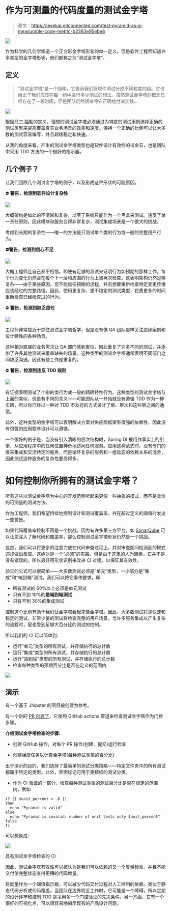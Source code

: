 # 作为可测量的代码度量的测试金字塔

> 原文：<https://levelup.gitconnected.com/test-pyramid-as-a-measurable-code-metric-b2363e95ebe8>

![](img/a442aa55aded7a9ce8b0dc8efef5eacb.png)

作为科学的几何学知道一个正方形金字塔形状的单一定义。但是软件工程师知道许多类型的金字塔形状，他们都称之为“测试金字塔”。

## 定义

> “测试金字塔”是一个隐喻，它告诉我们将软件测试分成不同粒度的组。它也给出了我们应该在每一组中进行多少测试的想法。虽然测试金字塔的概念已经存在了一段时间，但是团队仍然很难将它正确地付诸实践…

![](img/deef2424686599e52d434e797742bca0.png)

根据[马丁·福勒](https://martinfowler.com/articles/practical-test-pyramid.html)的定义，理想的测试金字塔必须通过为特定的测试用例选择正确的测试类型来提高覆盖真实业务场景的效率和速度。保持一个正确的比例可以让大多数的测试容易编写，并且超级稳定和快速。

从我的角度来看，产生的测试金字塔类型也是软件设计有效性的试金石，也是团队中采用 TDD 方法的一个很好的指示器。

## 几个例子？

让我们回顾几个测试金字塔的例子，以及形成这种形状的可能原因。

⛔ **警告，检测到软件设计复杂性**

![](img/bb9ba827258f8488100f2c8cd799f67b.png)

大概架构是如此的不清晰和复杂，以至于系统只能作为一个黑盒来测试。违反了单一责任原则，因此模块和服务变得非常复杂，测试集成场景是一个很大的挑战。

考虑到长期的复杂性——唯一的方法是只测试单个类的行为或一般的完整用户行为。

**⛔警告，检测到信心不足**

![](img/9da568af96f0a03bf2170f6007b2cd4d.png)

大概工程师连自己都不相信。即使有足够的测试来证明行为如预期的那样工作，每个行为变化仍然会在每个下一层和周围的行为上被再次检查。这表明架构仍然足够复杂——由于某些原因，您不能信任预期的流程，并且想要重新检查特定变更传播应该经过的完整路径。因此，使用更复杂、更不稳定的测试类型，花费更多的时间重新检查已经检查过的行为。

⛔ **警告，检测到缺乏信任**

![](img/c0019886dc1f05e896869c06af4f162b.png)

工程师非常接近于抓住测试金字塔哲学，但是没有像 QA 团队那样关注边缘案例和设计特性的各种场景。

这种相对直接的业务需求让 QA 部门感到害怕，因此重复了许多不同的测试，并添加了许多其他测试来覆盖缺失的场景。这种类型的测试金字塔通常表明不同部门之间缺乏沟通，因此有些工作是重复的。

⛔ **警告，检测到违反 TDD 规则**

![](img/07ba2ff958469a18371791fd5ccfb32f.png)

有证据表明测试了个别的类行为或一般的精确特性行为。这种类型的测试金字塔与上面的类似，但是有不同的含义——可能团队从一开始就没有遵循 TDD 作为一种实践，所以你已经以一种对 TDD 不友好的方式设计了层、层次和这些层之间的通信。

此外，这种类型的金字塔可以表明解决方案对供应商框架有很强的依赖性，因此没有很强的应用程序设计可以遵循。

一个很好的例子是，当没有引入清晰的层次结构时，Spring DI 被用作事实上的引擎，从应用程序中的任何位置神奇地访问任何服务。应用这种范式时，没有专门的层来集成和交流特定的服务，而是循环复杂的服务和一组动态的依赖关系的混合，因此测试这种服务的复杂性要高得多。

# 如何控制你所拥有的测试金字塔？

所有这些以测试金字塔为中心的开发范例听起来更像一些抽象的模式，而不是具体的可测量的测试方法。

作为工程师，我们希望持续地控制设计和测试覆盖率，并在超过定义的阈值时发出一些警告。

如果代码覆盖率控制不再是一个挑战，因为有许多第三方平台，如 [SonarQube](https://www.sonarqube.org/) 可以让您深入了解代码和覆盖率，那么控制测试金字塔形状仍然是一个挑战。

显然，我们可以将更多的注意力放在代码审查过程上，并对审查期间检测到的模式违规做出反应。这绝对是一个“必须”的实践，但是由于这里的人为因素，它并不是没有错误的。所以最好用形状识别来改进 CI 过程，以保证其有效性。

验证的公式可以很简单——大多数测试必须是“单元”类型，一小部分是“集成”和“端到端”测试。我们可以把它看作要求，即:

*   所有测试的 60%以上必须是单元测试
*   只有不到 10%的**是端到端测试**
*   只有不到 30%的集成测试

控制这个比例有助于我们让金字塔看起来像金字塔。因此，大多数测试将是快速和稳定的测试，非常少量的测试将检查完整的用户场景，当许多服务集成以产生复杂的流程时，层也受到足够大百分比的测试的控制。

所以我们的 CI 可以简单到:

*   运行“单元”类型的所有测试，并存储执行的总计数
*   运行“集成”类型的所有测试，并存储执行的总计数
*   运行“端到端”类型的所有测试，并存储执行的总计数
*   检查每种类型的预期百分比是否在定义的范围内

![](img/59aa2440be1cf0714ecd1c98a0b8fcd8.png)

## 演示

有一个基于 Jhipster 的项目被创建为参考。

有一个新的 [PR 创建了](https://github.com/donvadicastro/medium-test-pyramid/pull/2)，它使用 GitHub actions 管道来检查测试金字塔作为门控步骤。

**介绍测试金字塔检查的步骤:**

*   创建 GitHub 操作，对每个 PR 操作(创建、提交)运行检查

*   创建梯度任务以计算金字塔(每种测试类型的百分比)

出于演示的目的，我们选择了最简单的测试分类策略——特定文件夹中的所有测试都属于特定的类型。此外，界面标记可用于更精细的测试分类。

*   作为 CI 验证的一部分，检查每种测试类型的测试百分比是否在规定的范围内，例如

```
if [[ $unit_percent > .6 ]]
then
  echo "Pyramid is valid"
else
  echo "Pyramid is invalid: number of unit tests only $unit_percent"
false
fi
```

可以想象成:

![](img/44c587f3eb387e6cf8c5f9c422ea4bf5.png)

具有测试金字塔检查的 CI

因此，测试金字塔有效性可以被认为是我们可以依赖的又一个度量标准，并且不能交付使完整状态变得更糟的代码增量。

将度量作为一个阈值指示器，可以减少代码交付过程对人工控制的依赖。类似于静态代码分析或代码覆盖，当团队在边界附近工作时，它可能是一个障碍，所以定期的设计评审和控制 TDD 是采用多一个门控验证的先决条件。另一方面，它有一个很好的可视化点，可以很容易地揭示现有的产品设计问题。